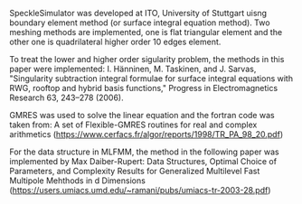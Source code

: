 SpeckleSimulator was developed at ITO, University of Stuttgart uisng boundary element method (or surface integral equation method). Two meshing methods are implemented, one is flat triangular element and the other one is quadrilateral higher order 10 edges element. 

To treat the lower and higher order sigularity problem, the methods in this paper were implemented: I. Hänninen, M. Taskinen, and J. Sarvas, "Singularity subtraction integral formulae for surface integral equations with RWG, rooftop and hybrid basis functions," Progress in Electromagnetics Research 63, 243–278 (2006).

GMRES was used to solve the linear equation and the fortran code was taken from: A set of Flexible-GMRES routines for real and complex arithmetics (https://www.cerfacs.fr/algor/reports/1998/TR_PA_98_20.pdf)

For the data structure in MLFMM, the method in the following paper was implemented by Max Daiber-Rupert: Data Structures, Optimal Choice of Parameters, and Complexity Results for Generalized Multilevel Fast Multipole Mehthods in d Dimensions (https://users.umiacs.umd.edu/~ramani/pubs/umiacs-tr-2003-28.pdf)



